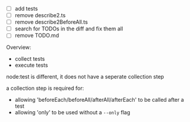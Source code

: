 - [ ] add tests
- [ ] remove describe2.ts
- [ ] remove describe2BeforeAll.ts
- [ ] search for TODOs in the diff and fix them all
- [ ] remove TODO.md

Overview:

- collect tests
- execute tests

node:test is different, it does not have a seperate collection step

a collection step is required for:

- allowing 'beforeEach/beforeAll/afterAll/afterEach' to be called after a test
- allowing 'only' to be used without a `--only` flag
